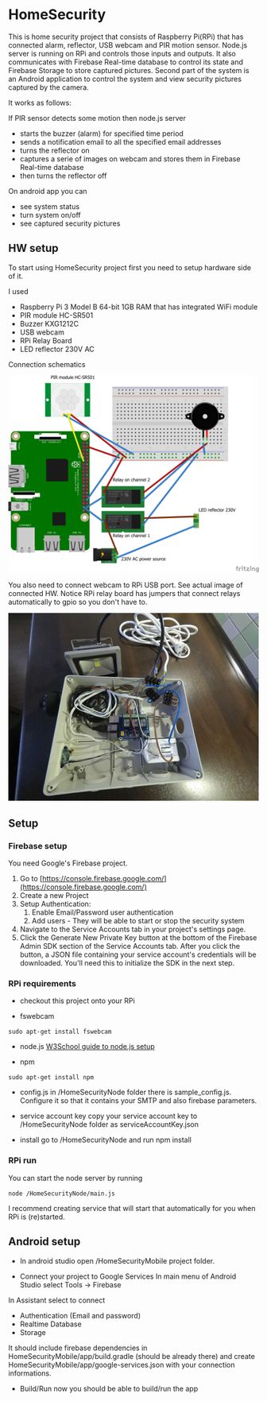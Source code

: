 # HomeSecurity

This is home security project that consists of Raspberry Pi(RPi) that has connected alarm, reflector, USB webcam and PIR motion
sensor. Node.js server is running on RPi and controls those inputs and outputs.
It also communicates with Firebase Real-time database to control its state and Firebase Storage to store captured pictures.
Second part of the system is an Android application to control the system and view security pictures captured by the camera.

It works as follows:

If PIR sensor detects some motion then node.js server
- starts the buzzer (alarm) for specified time period
- sends a notification email to all the specified email addresses
- turns the reflector on
- captures a serie of images on webcam and stores them in Firebase Real-time database
- then turns the reflector off

On android app you can 
- see system status
- turn system on/off
- see captured security pictures

## HW setup
To start using HomeSecurity project first you need to setup hardware side of it.

I used 
- Raspberry Pi 3 Model B 64-bit 1GB RAM that has integrated WiFi module
- PIR module HC-SR501
- Buzzer KXG1212C
- USB webcam
- RPi Relay Board
- LED reflector 230V AC

Connection schematics

![connection schematics](https://github.com/PChudani-Quest/HomeSecurity/blob/master/images/schematics.png)

You also need to connect webcam to RPi USB port. See actual image of connected HW. Notice RPi relay board has jumpers that connect
relays automatically to gpio so you don't have to.

![connection schematics](https://github.com/PChudani-Quest/HomeSecurity/blob/master/images/hw.JPG)

## Setup
### Firebase setup
You need Google's Firebase project.

1. Go to [https://console.firebase.google.com/](https://console.firebase.google.com/)
2. Create a new Project
3. Setup Authentication:
    1. Enable Email/Password user authentication
    2. Add users - They will be able to start or stop the security system
4. Navigate to the Service Accounts tab in your project's settings page.
6. Click the Generate New Private Key button at the bottom of the Firebase Admin SDK section of the Service Accounts tab.
After you click the button, a JSON file containing your service account's credentials will be downloaded. You'll need this to initialize the SDK in the next step.

### RPi requirements
- checkout this project onto your RPi

- fswebcam 
```
sudo apt-get install fswebcam
```

- node.js
[W3School guide to node.js setup](https://www.w3schools.com/nodejs/nodejs_raspberrypi.asp)

- npm
```
sudo apt-get install npm
```

- config.js 
in /HomeSecurityNode folder there is sample_config.js. Configure it so that it contains your SMTP and also firebase parameters.

- service account key
copy your service account key to /HomeSecurityNode folder as serviceAccountKey.json

- install
go to /HomeSecurityNode and run npm install

### RPi run
You can start the node server by running
```
node /HomeSecurityNode/main.js
```

I recommend creating service that will start that automatically for you when RPi is (re)started.

## Android setup
- In android studio open /HomeSecurityMobile project folder.

- Connect your project to Google Services
In main menu of Android Studio select
Tools -> Firebase

In Assistant select to connect 
* Authentication (Email and password)
* Realtime Database
* Storage

It should include firebase dependencies in HomeSecurityMobile/app/build.gradle (should be already there)
and create HomeSecurityMobile/app/google-services.json with your connection informations.

- Build/Run 
now you should be able to build/run the app
                                                                                                                                                                                                                                                                                                                                                                                                                                                                                                                                                                                                                                                                                                                                                                                                                                                                                                                                                                                                                                                                                                                                                                                                                                                                                                                                                                                                                                                                                                                                                                                                                                                                                                                                                                                                                                                                                                                                                                                                                                                                                                                                                                                                                                                                                                                                                                                                                                                                                                                                                                                                                                                                                                                                                                                                                                                                                                                                                                                                                                                                                                                                                                                                                                                                                                                                                                                                                                                                                                                                                                                                                                                                                                                                                                                                                                                                                                                                                                                                                                                                                                                                                                                                                                                                                                                                                                                                                                                                                                                                                                                                                                                                                                                                                                                                                                                                                                                                                                                                                                                                                                                                                                                                                                                                                                                                                                                                                                                                                                                                                                                                                                                                                                                                                                                                                                                                                                                                                                                                                                                                                                                                                                                                                                                                                                                                                                                                                                                                                                                                                                                                                                                                                                                                                                                                                                                                                                                                                                                                                                                                                                                                                                                                                                                                                                                                                                                                                                                                                                                                                                                                                                                                                                                                                                                                                                                                                                                                                                                                                                                                                                                                                                                                                                                                                                                                                                                                                                                                                                                                                                                                                                                                                                                                                                                                                                                                                                                                                                                                                                                                                                                                                                                                                                                                                                                                                                                                                                                                                                                                                                                                                                                                                                                                                                                                                                                                                                                                                                                                                                                                                                                                                                                                                                                                                                                                                                                                                                                                                                                                                                                                                                                                                                                                                                                                                                                                                                                                                                                                                                                                                                                                                                                                                                                                                                                                                                
